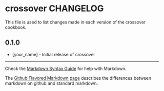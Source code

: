 # crossover CHANGELOG

This file is used to list changes made in each version of the crossover cookbook.

## 0.1.0
- [your_name] - Initial release of crossover

- - -
Check the [Markdown Syntax Guide](http://daringfireball.net/projects/markdown/syntax) for help with Markdown.

The [Github Flavored Markdown page](http://github.github.com/github-flavored-markdown/) describes the differences between markdown on github and standard markdown.
